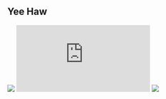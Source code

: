 ## Yee Haw

<!--
**georgemusson79/georgemusson79** is a ✨ _special_ ✨ repository because its `README.md` (this file) appears on your GitHub profile.

Here are some ideas to get you started:

- 🔭 I’m currently working on ...
- 🌱 I’m currently learning ...
- 👯 I’m looking to collaborate on ...
- 🤔 I’m looking for help with ...
- 💬 Ask me about ...
- 📫 How to reach me: ...
- 😄 Pronouns: ...
- ⚡ Fun fact: ...
-->

<img src="https://wakatime.com/share/@79b30253-c230-42da-b974-0ddd5b4b1a35/94dbd64b-340e-4369-bc25-e0af7d89711d.svg">
<embed src="https://wakatime.com/share/@79b30253-c230-42da-b974-0ddd5b4b1a35/f79d14ff-ec1a-4391-b1d0-a3e70fe00e64.svg"></embed>
<img src="https://wakatime.com/share/@79b30253-c230-42da-b974-0ddd5b4b1a35/c925d827-a111-4ed0-9ab1-6f8100fe763d.svg">
